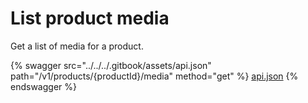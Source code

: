 # List product media

Get a list of media for a product.

{% swagger src="../../../.gitbook/assets/api.json" path="/v1/products/{productId}/media" method="get" %}
[api.json](../../../.gitbook/assets/api.json)
{% endswagger %}
